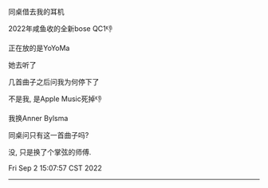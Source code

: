 同桌借去我的耳机

2022年咸鱼收的全新bose QC1👎

正在放的是YoYoMa

她去听了

几首曲子之后问我为何停下了

不是我, 是Apple Music死掉👎

我换Anner Bylsma

同桌问只有这一首曲子吗?

没, 只是换了个掌弦的师傅.

Fri Sep  2 15:07:57 CST 2022

---

